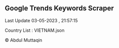 

## Google Trends Keywords Scraper 
 
Last Update 03-05-2023 , 21:57:15

Country List :
VIETNAM.json



© Abdul Muttaqin 
